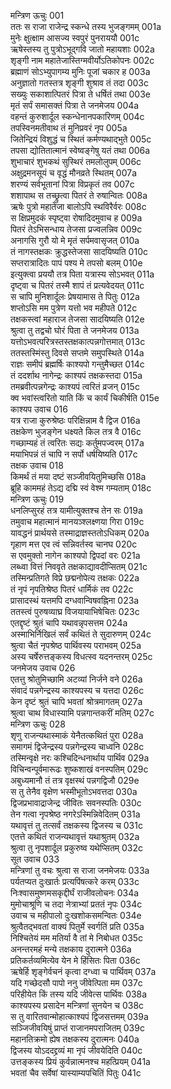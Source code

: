  मन्त्रिण ऊचुः	001  
 ततः स राजा राजेन्द्र स्कन्धे तस्य भुजङ्गमम्	001a  
 मुनेः क्षुत्क्षाम आसज्य स्वपुरं पुनराययौ	001c  
 ऋषेस्तस्य तु पुत्रोऽभूद्गवि जातो महायशाः	002a  
 शृङ्गी नाम महातेजास्तिग्मवीर्योऽतिकोपनः	002c  
 ब्रह्माणं सोऽभ्युपागम्य मुनिः पूजां चकार ह	003a  
 अनुज्ञातो गतस्तत्र शृङ्गी शुश्राव तं तदा	003c  
 सख्युः सकाशात्पितरं पित्रा ते धर्षितं तथा	003e  
 मृतं सर्पं समासक्तं पित्रा ते जनमेजय	004a  
 वहन्तं कुरुशार्दूल स्कन्धेनानपकारिणम्	004c  
 तपस्विनमतीवाथ तं मुनिप्रवरं नृप	005a  
 जितेन्द्रियं विशुद्धं च स्थितं कर्मण्यथाद्भुते	005c  
 तपसा द्योतितात्मानं स्वेष्वङ्गेषु यतं तथा	006a  
 शुभाचारं शुभकथं सुस्थिरं तमलोलुपम्	006c  
 अक्षुद्रमनसूयं च वृद्धं मौनव्रते स्थितम्	007a  
 शरण्यं सर्वभूतानां पित्रा विप्रकृतं तव	007c  
 शशापाथ स तच्छ्रुत्वा पितरं ते रुषान्वितः	008a  
 ऋषेः पुत्रो महातेजा बालोऽपि स्थविरैर्वरः	008c  
 स क्षिप्रमुदकं स्पृष्ट्वा रोषादिदमुवाच ह	009a  
 पितरं तेऽभिसन्धाय तेजसा प्रज्वलन्निव	009c  
 अनागसि गुरौ यो मे मृतं सर्पमवासृजत्	010a  
 तं नागस्तक्षकः क्रुद्धस्तेजसा सादयिष्यति	010c  
 सप्तरात्रादितः पापं पश्य मे तपसो बलम्	010e  
 इत्युक्त्वा प्रययौ तत्र पिता यत्रास्य सोऽभवत्	011a  
 दृष्ट्वा च पितरं तस्मै शापं तं प्रत्यवेदयत्	011c  
 स चापि मुनिशार्दूलः प्रेषयामास ते पितुः	012a  
 शप्तोऽसि मम पुत्रेण यत्तो भव महीपते	012c  
 तक्षकस्त्वां महाराज तेजसा सादयिष्यति	012e  
 श्रुत्वा तु तद्वचो घोरं पिता ते जनमेजय	013a  
 यत्तोऽभवत्परित्रस्तस्तक्षकात्पन्नगोत्तमात्	013c  
 ततस्तस्मिंस्तु दिवसे सप्तमे समुपस्थिते	014a  
 राज्ञः समीपं ब्रह्मर्षिः काश्यपो गन्तुमैच्छत	014c  
 तं ददर्शाथ नागेन्द्रः काश्यपं तक्षकस्तदा	015a  
 तमब्रवीत्पन्नगेन्द्रः काश्यपं त्वरितं व्रजन्	015c  
 क्व भवांस्त्वरितो याति किं च कार्यं चिकीर्षति	015e  
 काश्यप उवाच	016  
 यत्र राजा कुरुश्रेष्ठः परिक्षिन्नाम वै द्विज	016a  
 तक्षकेण भुजङ्गेन धक्ष्यते किल तत्र वै	016c  
 गच्छाम्यहं तं त्वरितः सद्यः कर्तुमपज्वरम्	017a  
 मयाभिपन्नं तं चापि न सर्पो धर्षयिष्यति	017c  
 तक्षक उवाच	018   
 किमर्थं तं मया दष्टं सञ्जीवयितुमिच्छसि	018a  
 ब्रूहि काममहं तेऽद्य दद्मि स्वं वेश्म गम्यताम्	018c  
 मन्त्रिण ऊचुः	019  
 धनलिप्सुरहं तत्र यामीत्युक्तश्च तेन सः	019a  
 तमुवाच महात्मानं मानयञ्श्लक्ष्णया गिरा	019c  
 यावद्धनं प्रार्थयसे तस्माद्राज्ञस्ततोऽधिकम्	020a  
 गृहाण मत्त एव त्वं सन्निवर्तस्व चानघ	020c  
 स एवमुक्तो नागेन काश्यपो द्विपदां वरः	021a  
 लब्ध्वा वित्तं निववृते तक्षकाद्यावदीप्सितम्	021c  
 तस्मिन्प्रतिगते विप्रे छद्मनोपेत्य तक्षकः	022a  
 तं नृपं नृपतिश्रेष्ठ पितरं धार्मिकं तव	022c  
 प्रासादस्थं यत्तमपि दग्धवान्विषवह्निना	023a  
 ततस्त्वं पुरुषव्याघ्र विजयायाभिषेचितः	023c  
 एतद्दृष्टं श्रुतं चापि यथावन्नृपसत्तम	024a  
 अस्माभिर्निखिलं सर्वं कथितं ते सुदारुणम्	024c  
 श्रुत्वा चैतं नृपश्रेष्ठ पार्थिवस्य पराभवम्	025a  
 अस्य चर्षेरुत्तङ्कस्य विधत्स्व यदनन्तरम्	025c  
 जनमेजय उवाच	026  
 एतत्तु श्रोतुमिच्छामि अटव्यां निर्जने वने	026a  
 संवादं पन्नगेन्द्रस्य काश्यपस्य च यत्तदा	026c  
 केन दृष्टं श्रुतं चापि भवतां श्रोत्रमागतम्	027a  
 श्रुत्वा चाथ विधास्यामि पन्नगान्तकरीं मतिम्	027c  
 मन्त्रिण ऊचुः	028  
 शृणु राजन्यथास्माकं येनैतत्कथितं पुरा	028a  
 समागमं द्विजेन्द्रस्य पन्नगेन्द्रस्य चाध्वनि	028c  
 तस्मिन्वृक्षे नरः कश्चिदिन्धनार्थाय पार्थिव	029a  
 विचिन्वन्पूर्वमारूढः शुष्कशाखं वनस्पतिम्	029c  
 अबुध्यमानौ तं तत्र वृक्षस्थं पन्नगद्विजौ	029e  
 स तु तेनैव वृक्षेण भस्मीभूतोऽभवत्तदा	030a  
 द्विजप्रभावाद्राजेन्द्र जीवितः सवनस्पतिः	030c  
 तेन गत्वा नृपश्रेष्ठ नगरेऽस्मिन्निवेदितम्	031a  
 यथावृत्तं तु तत्सर्वं तक्षकस्य द्विजस्य च	031c  
 एतत्ते कथितं राजन्यथावृत्तं यथाश्रुतम्	032a  
 श्रुत्वा तु नृपशार्दूल प्रकुरुष्व यथेप्सितम्	032c  
 सूत उवाच	033  
 मन्त्रिणां तु वचः श्रुत्वा स राजा जनमेजयः	033a  
 पर्यतप्यत दुःखार्तः प्रत्यपिंषत्करे करम्	033c  
 निःश्वासमुष्णमसकृद्दीर्घं राजीवलोचनः	034a  
 मुमोचाश्रूणि च तदा नेत्राभ्यां प्रततं नृपः	034c  
 उवाच च महीपालो दुःखशोकसमन्वितः	034e  
 श्रुत्वैतद्भवतां वाक्यं पितुर्मे स्वर्गतिं प्रति	035a  
 निश्चितेयं मम मतिर्या वै तां मे निबोधत	035c  
 अनन्तरमहं मन्ये तक्षकाय दुरात्मने	036a  
 प्रतिकर्तव्यमित्येव येन मे हिंसितः पिता	036c  
 ऋषेर्हि शृङ्गेर्वचनं कृत्वा दग्ध्वा च पार्थिवम्	037a  
 यदि गच्छेदसौ पापो ननु जीवेत्पिता मम	037c  
 परिहीयेत किं तस्य यदि जीवेत्स पार्थिवः	038a  
 काश्यपस्य प्रसादेन मन्त्रिणां सुनयेन च	038c  
 स तु वारितवान्मोहात्काश्यपं द्विजसत्तमम्	039a  
 सञ्जिजीवयिषुं प्राप्तं राजानमपराजितम्	039c  
 महानतिक्रमो ह्येष तक्षकस्य दुरात्मनः	040a  
 द्विजस्य योऽददद्द्रव्यं मा नृपं जीवयेदिति	040c  
 उत्तङ्कस्य प्रियं कुर्वन्नात्मनश्च महत्प्रियम्	041a  
 भवतां चैव सर्वेषां यास्याम्यपचितिं पितुः	041c  
